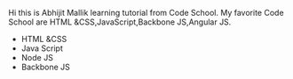 Hi this is Abhijit Mallik learning tutorial from Code School.
My favorite Code School are HTML &CSS,JavaScript,Backbone JS,Angular JS.
* HTML &CSS
* Java Script
* Node JS
* Backbone JS
